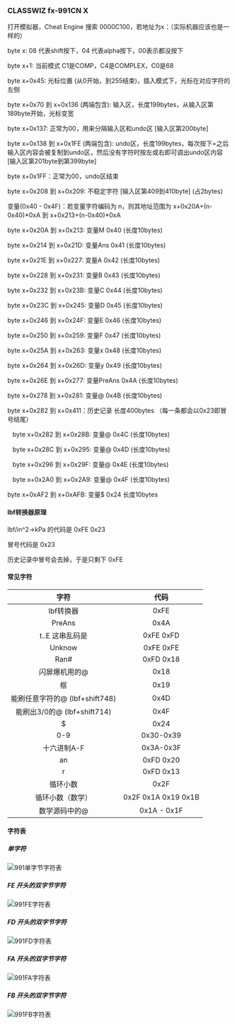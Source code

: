### CLASSWIZ fx-991CN X

打开模拟器，Cheat Engine 搜索 0000C100，若地址为x：（实际机器应该也是一样的）

byte x: 08 代表shift按下，04 代表alpha按下，00表示都没按下

byte x+1: 当前模式 C1是COMP，C4是COMPLEX，C0是68

byte x+0x45: 光标位置 (从0开始，到255结束)，插入模式下，光标在对应字符的左侧

byte x+0x70 到 x+0x136 (两端包含): 输入区，长度199bytes，从输入区第189byte开始，光标变宽

byte x+0x137: 正常为00，用来分隔输入区和undo区 [输入区第200byte]

byte x+0x138 到 x+0x1FE (两端包含): undo区，长度199bytes，每次按下=之后输入区内容会被复制到undo区，然后没有字符时按左或右即可调出undo区内容 [输入区第201byte到第399byte]

byte x+0x1FF：正常为00，undo区结束

byte x+0x208 到 x+0x209: 不稳定字符 [输入区第409到410byte] (占2bytes)

变量(0x40 - 0x4F)：若变量字符编码为 n，则其地址范围为 x+0x20A+(n-0x40)\*0xA 到 x+0x213+(n-0x40)\*0xA

byte x+0x20A 到 x+0x213: 变量M 0x40 (长度10bytes)

byte x+0x214 到 x+0x21D: 变量Ans 0x41 (长度10bytes)

byte x+0x21E 到 x+0x227: 变量A 0x42 (长度10bytes)

byte x+0x228 到 x+0x231: 变量B 0x43 (长度10bytes)

byte x+0x232 到 x+0x23B: 变量C 0x44 (长度10bytes)

byte x+0x23C 到 x+0x245: 变量D 0x45 (长度10bytes)

byte x+0x246 到 x+0x24F: 变量E 0x46 (长度10bytes)

byte x+0x250 到 x+0x259: 变量F 0x47 (长度10bytes)

byte x+0x25A 到 x+0x263: 变量x 0x48 (长度10bytes)

byte x+0x264 到 x+0x26D: 变量y 0x49 (长度10bytes)

byte x+0x26E 到 x+0x277: 变量PreAns 0x4A (长度10bytes)

byte x+0x278 到 x+0x281: 变量@ 0x4B (长度10bytes)

byte x+0x282 到 x+0x411：历史记录 长度400bytes （每一条都会以0x23即冒号结尾）

&nbsp;&nbsp; byte x+0x282 到 x+0x28B: 变量@ 0x4C (长度10bytes)

&nbsp;&nbsp; byte x+0x28C 到 x+0x295: 变量@ 0x4D (长度10bytes)

&nbsp;&nbsp; byte x+0x296 到 x+0x29F: 变量@ 0x4E (长度10bytes)

&nbsp;&nbsp; byte x+0x2A0 到 x+0x2A9: 变量@ 0x4F (长度10bytes)

byte x+0xAF2 到 x+0xAFB: 变量$ 0x24 长度10bytes

#### lbf转换器原理

lbf/in^2->kPa 的代码是 0xFE 0x23

冒号代码是 0x23

历史记录中冒号会去掉，于是只剩下 0xFE

#### 常见字符

|              字符              |        代码         |
| :----------------------------: | :-----------------: |
|           lbf转换器            |        0xFE         |
|             PreAns             |        0x4A         |
|        t..E 这串乱码是         |      0xFE 0xFD      |
|             Unknow             |      0xFE 0xFE      |
|              Ran#              |      0xFD 0x18      |
|         闪屏爆机用的@          |        0x18         |
|               框               |        0x19         |
| 能刷任意字符的@ (lbf+shift748) |        0x4D         |
|  能刷出3/0的@ (lbf+shift714)   |        0x4F         |
|               $                |        0x24         |
|              0-9               |      0x30-0x39      |
|          十六进制A-F           |      0x3A-0x3F      |
|               an               |      0xFD 0x20      |
|               r                |      0xFD 0x13      |
|            循环小数            |        0x2F         |
|        循环小数（数学）        | 0x2F 0x1A 0x19 0x1B |
|         数学源码中的@          |     0x1A - 0x1F     |

#### 字符表

##### 单字符

![991单字节字符表](\991单字节字符表.jpg)

##### FE 开头的双字节字符

![991FE字符表](\991FE字符表.jpg)

##### FD 开头的双字节字符

![991FD字符表](\991FD字符表.jpg)

##### FA 开头的双字节字符

![991FA字符表](\991FA字符表.jpg)

##### FB 开头的双字节字符

![991FB字符表](\991FB字符表.jpg)

